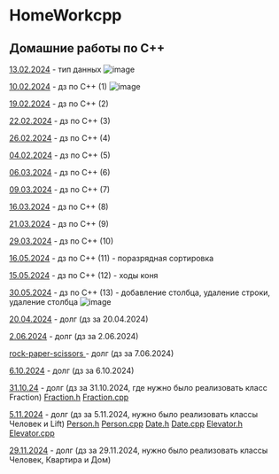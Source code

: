 # HomeWorkcpp
## Домашние работы по C++
<a href=https://github.com/AbsGosha/HomeWorkcpp/blob/main/13.02.2024C%2B%2B.cpp> 13.02.2024</a> - тип данных
![image](https://github.com/AbsGosha/HomeWorkcpp/assets/159914520/93c28b02-2a4b-44f8-9b9f-a4d6971fdf4d)

<a href=https://github.com/AbsGosha/HomeWorkcpp/blob/main/10.02.2024DZ.cpp> 10.02.2024</a> - дз по C++ (1)
![image](https://github.com/AbsGosha/HomeWorkcpp/assets/159914520/a5a8f317-f891-413a-93f0-c17db5b866b2)

<a href=https://github.com/AbsGosha/HomeWorkcpp/blob/main/19.02.2024.cpp> 19.02.2024</a> - дз по C++ (2)

<a href=https://github.com/AbsGosha/HomeWorkcpp/blob/main/22.02.2024.cpp> 22.02.2024</a> - дз по C++ (3)

<a href=https://github.com/AbsGosha/HomeWorkcpp/blob/main/26.20.2024.cpp> 26.02.2024</a> - дз по C++ (4)

<a href=https://github.com/AbsGosha/HomeWorkcpp/blob/main/4.03.2024.cpp> 04.02.2024</a> - дз по C++ (5)

<a href=https://github.com/AbsGosha/HomeWorkcpp/blob/main/06.03.2024.cpp> 06.03.2024</a> - дз по C++ (6)

<a href=https://github.com/AbsGosha/HomeWorkcpp/blob/main/09.03.2024.cpp> 09.03.2024</a> - дз по C++ (7)

<a href=https://github.com/AbsGosha/HomeWorkcpp/blob/main/16.03.2024.cpp> 16.03.2024</a> - дз по C++ (8)

<a href=https://github.com/AbsGosha/HomeWorkcpp/blob/main/21.03.2024.cpp> 21.03.2024</a> - дз по C++ (9)

<a href=https://github.com/AbsGosha/HomeWorkcpp/blob/main/29.03.2024.cpp> 29.03.2024</a> - дз по C++ (10)

<a href=https://github.com/AbsGosha/HomeWorkcpp/blob/main/16.05.2024.cpp> 16.05.2024</a> - дз по C++ (11) - поразрядная сортировка 

<a href=https://github.com/AbsGosha/HomeWorkcpp/blob/main/15.05.2024.cpp> 15.05.2024</a> - дз по C++ (12) - ходы коня 

<a href=https://github.com/AbsGosha/HomeWorkcpp/blob/main/30.05.2024.cpp> 30.05.2024</a> - дз по C++ (13) - добавление столбца, удаление строки, удаление столбца 
![image](https://github.com/AbsGosha/HomeWorkcpp/assets/159914520/3da2a132-0191-4348-b01f-e15c9ed52889)

<a href=https://github.com/AbsGosha/HomeWorkcpp/blob/main/20.04.2024.cpp>20.04.2024</a> - долг (дз за 20.04.2024)

<a href=https://github.com/AbsGosha/HomeWorkcpp/blob/main/2.06.2024.cpp>2.06.2024</a> - долг (дз за 2.06.2024)

<a href=https://github.com/AbsGosha/HomeWorkcpp/blob/main/rock-paper-scissors.cpp> rock-paper-scissors </a> - долг (дз за 7.06.2024)

<a href=https://github.com/AbsGosha/HomeWorkcpp/blob/main/6.10.2024.cpp> 6.10.2024</a> - долг (дз за 6.10.2024)

<a href=https://github.com/AbsGosha/HomeWorkcpp/blob/main/31.10.24.cpp> 31.10.24</a> - долг (дз за 31.10.2024, где нужно было реализовать класс Fraction) <a href=https://github.com/AbsGosha/HomeWorkcpp/blob/main/Fraction.h> Fraction.h</a> <a href=https://github.com/AbsGosha/HomeWorkcpp/blob/main/Fraction.cpp> Fraction.cpp </a>

<a href=https://github.com/AbsGosha/HomeWorkcpp/blob/main/5.11.2024.cpp> 5.11.2024</a> - долг (дз за 5.11.2024, нужно было реализовать классы Человек и Lift) <a href=https://github.com/AbsGosha/HomeWorkcpp/blob/main/Person.h> Person.h</a> <a href=https://github.com/AbsGosha/HomeWorkcpp/blob/main/Person.cpp> Person.cpp</a> <a href=https://github.com/AbsGosha/HomeWorkcpp/blob/main/Date.h> Date.h</a> <a href=https://github.com/AbsGosha/HomeWorkcpp/blob/main/Date.cpp> Date.cpp</a>
<a href=https://github.com/AbsGosha/HomeWorkcpp/blob/main/Elevator.h> Elevator.h</a> <a href=https://github.com/AbsGosha/HomeWorkcpp/blob/main/Elevator.cpp> Elevator.cpp</a>

<a href=https://github.com/AbsGosha/HomeWorkcpp/blob/main/29.11.2024.cpp> 29.11.2024</a> - долг (дз за 29.11.2024, нужно было реализовать классы Человек, Квартира и Дом) 
